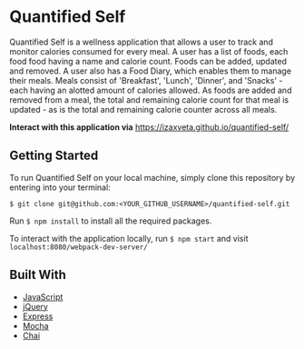 # Quantified Self

Quantified Self is a wellness application that allows a user to track and monitor calories consumed for every meal. A user has a list of foods, each food food having a name and calorie count. Foods can be added, updated and removed. A user also has a Food Diary, which enables them to manage their meals. Meals consist of 'Breakfast', 'Lunch', 'Dinner', and 'Snacks' - each having an alotted amount of calories allowed. As foods are added and removed from a meal, the total and remaining calorie count for that meal is updated - as is the total and remaining calorie counter across all meals.

**Interact with this application via** https://izaxveta.github.io/quantified-self/

## Getting Started

To run Quantified Self on your local machine, simply clone this repository by entering into your terminal:

`$ git clone git@github.com:<YOUR_GITHUB_USERNAME>/quantified-self.git`

Run `$ npm install` to install all the required packages.

To interact with the application locally, run `$ npm start` and visit `localhost:8080/webpack-dev-server/`

## Built With

* [JavaScript](https://www.javascript.com/)
* [jQuery](https://jquery.com/)
* [Express](https://expressjs.com/)
* [Mocha](https://mochajs.org/)
* [Chai](https://chaijs.com/)
